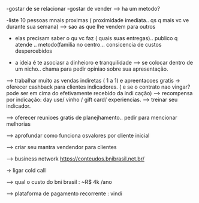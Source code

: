 -gostar de se relacionar
-gostar de vender --> ha um metodo?

-liste 10 pessoas mnais proximas ( proximidade imediata.. qs q mais vc ve durante sua semana) --> sao as que lhe vendem para outros
- elas precisam saber o qu vc faz ( quais suas entregas).. publico  q atende .. metodo(familia no centro... consicencia de custos despercebidos

- a ideia é te asociasr a dinheioro e tranquilidade
--> se colocar dentro de um nicho.. chama para pedir opiniao sobre sua apresentação.

--> trabalhar muito as vendas indiretas ( 1 a 1) e apreentacoes gratis
-> oferecer cashback para clientes indicadores. ( e se o contrato nao vingar? pode ser em cima do efetivamente recebido da indi cação)
--> recompensa por indicação: day use/ vinho / gift card/ experiencias.
--> treinar seu indicador.

--> oferecer reunioes gratis de planejhamento.. pedir para mencionar melhorias

--> aprofundar como funciona osvalores por cliente inicial

--> criar seu mantra vendendor para clientes

--> business network https://conteudos.bnibrasil.net.br/

-> ligar cold call 

--> qual o custo do bni brasil : ~R$ 4k /ano

--> plataforma de pagamento recorrente : vindi